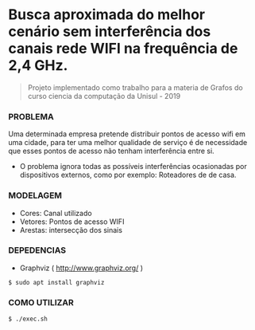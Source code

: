 # Busca aproximada do melhor cenário sem interferência dos canais rede WIFI na frequência de 2,4 GHz.

> Projeto implementado como trabalho para a materia de Grafos do curso ciencia da computação da Unisul - 2019

### PROBLEMA
Uma determinada empresa pretende distribuir pontos de acesso wifi em uma cidade, para ter uma melhor qualidade de serviço é de necessidade que esses pontos de acesso não tenham interferência entre si.
 - O problema ignora todas as possíveis interferências ocasionadas por dispositivos externos, como por exemplo: Roteadores de de casa.

### MODELAGEM
 - Cores: Canal utilizado
 - Vetores: Pontos de acesso WIFI
 - Arestas: intersecção dos sinais

### DEPEDENCIAS
 - Graphviz ( http://www.graphviz.org/ )
```shell
$ sudo apt install graphviz
```

### COMO UTILIZAR
```shell
$ ./exec.sh
```